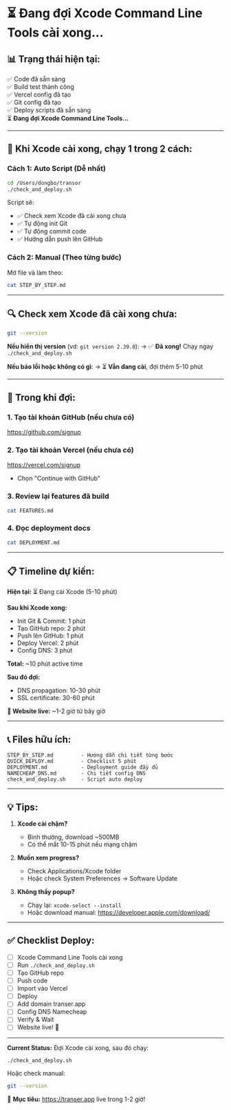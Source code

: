 # ⏳ Đang đợi Xcode Command Line Tools cài xong...

## 📊 Trạng thái hiện tại:

✅ Code đã sẵn sàng  
✅ Build test thành công  
✅ Vercel config đã tạo  
✅ Git config đã tạo  
✅ Deploy scripts đã sẵn sàng  
⏳ **Đang đợi Xcode Command Line Tools...**

---

## 🎯 Khi Xcode cài xong, chạy 1 trong 2 cách:

### Cách 1: Auto Script (Dễ nhất)

```bash
cd /Users/dongbo/transor
./check_and_deploy.sh
```

Script sẽ:
- ✅ Check xem Xcode đã cài xong chưa
- ✅ Tự động init Git
- ✅ Tự động commit code
- ✅ Hướng dẫn push lên GitHub

### Cách 2: Manual (Theo từng bước)

Mở file và làm theo:
```bash
cat STEP_BY_STEP.md
```

---

## 🔍 Check xem Xcode đã cài xong chưa:

```bash
git --version
```

**Nếu hiển thị version** (vd: `git version 2.39.0`):
→ ✅ **Đã xong!** Chạy ngay `./check_and_deploy.sh`

**Nếu báo lỗi hoặc không có gì**:
→ ⏳ **Vẫn đang cài**, đợi thêm 5-10 phút

---

## 📱 Trong khi đợi:

### 1. Tạo tài khoản GitHub (nếu chưa có)
https://github.com/signup

### 2. Tạo tài khoản Vercel (nếu chưa có)
https://vercel.com/signup
- Chọn "Continue with GitHub"

### 3. Review lại features đã build
```bash
cat FEATURES.md
```

### 4. Đọc deployment docs
```bash
cat DEPLOYMENT.md
```

---

## 📋 Timeline dự kiến:

**Hiện tại:** ⏳ Đang cài Xcode (5-10 phút)

**Sau khi Xcode xong:**
- Init Git & Commit: 1 phút
- Tạo GitHub repo: 2 phút  
- Push lên GitHub: 1 phút
- Deploy Vercel: 2 phút
- Config DNS: 3 phút

**Total:** ~10 phút active time

**Sau đó đợi:**
- DNS propagation: 10-30 phút
- SSL certificate: 30-60 phút

**🎉 Website live:** ~1-2 giờ từ bây giờ

---

## 📞 Files hữu ích:

```
STEP_BY_STEP.md         - Hướng dẫn chi tiết từng bước
QUICK_DEPLOY.md         - Checklist 5 phút
DEPLOYMENT.md           - Deployment guide đầy đủ
NAMECHEAP_DNS.md        - Chi tiết config DNS
check_and_deploy.sh     - Script auto deploy
```

---

## 💡 Tips:

1. **Xcode cài chậm?** 
   - Bình thường, download ~500MB
   - Có thể mất 10-15 phút nếu mạng chậm

2. **Muốn xem progress?**
   - Check Applications/Xcode folder
   - Hoặc check System Preferences → Software Update

3. **Không thấy popup?**
   - Chạy lại: `xcode-select --install`
   - Hoặc download manual: https://developer.apple.com/download/

---

## ✅ Checklist Deploy:

- [ ] Xcode Command Line Tools cài xong
- [ ] Run `./check_and_deploy.sh`  
- [ ] Tạo GitHub repo
- [ ] Push code
- [ ] Import vào Vercel
- [ ] Deploy
- [ ] Add domain transer.app
- [ ] Config DNS Namecheap
- [ ] Verify & Wait
- [ ] Website live! 🎉

---

**Current Status:** Đợi Xcode cài xong, sau đó chạy:

```bash
./check_and_deploy.sh
```

Hoặc check manual:

```bash
git --version
```

🎯 **Mục tiêu:** https://transer.app live trong 1-2 giờ!

